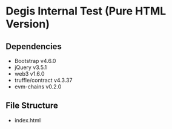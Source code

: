 # Degis Internal Test (Pure HTML Version)

## Dependencies

- Bootstrap v4.6.0
- jQuery v3.5.1
- web3 v1.6.0
- truffle/contract v4.3.37
- evm-chains v0.2.0

## File Structure

- index.html

